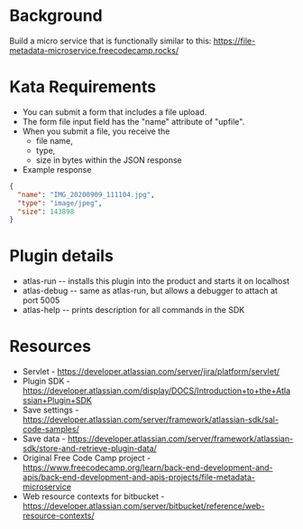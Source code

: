 # Background

Build a micro service that is functionally similar to this: https://file-metadata-microservice.freecodecamp.rocks/

# Kata Requirements

- You can submit a form that includes a file upload.
- The form file input field has the "name" attribute of "upfile".
- When you submit a file, you receive the
  - file name,
  - type,
  - size in bytes within the JSON response
- Example response

```json
{
  "name": "IMG_20200909_111104.jpg",
  "type": "image/jpeg",
  "size": 143898
}
```

# Plugin details

- atlas-run -- installs this plugin into the product and starts it on localhost
- atlas-debug -- same as atlas-run, but allows a debugger to attach at port 5005
- atlas-help -- prints description for all commands in the SDK

# Resources

- Servlet - https://developer.atlassian.com/server/jira/platform/servlet/
- Plugin SDK - https://developer.atlassian.com/display/DOCS/Introduction+to+the+Atlassian+Plugin+SDK
- Save settings - https://developer.atlassian.com/server/framework/atlassian-sdk/sal-code-samples/
- Save data - https://developer.atlassian.com/server/framework/atlassian-sdk/store-and-retrieve-plugin-data/
- Original Free Code Camp project - https://www.freecodecamp.org/learn/back-end-development-and-apis/back-end-development-and-apis-projects/file-metadata-microservice
- Web resource contexts for bitbucket - https://developer.atlassian.com/server/bitbucket/reference/web-resource-contexts/
